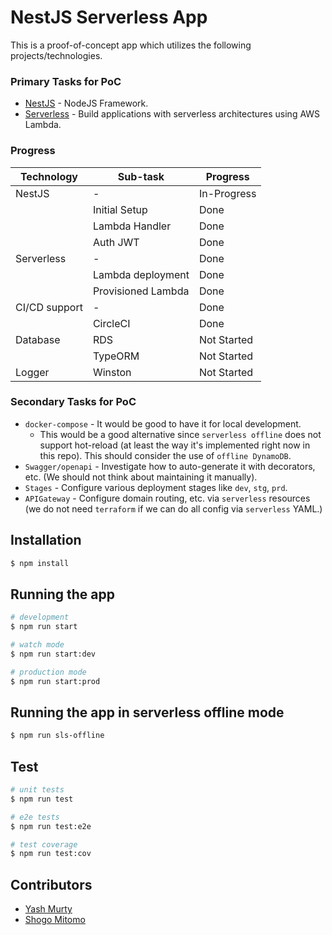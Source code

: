 # NestJS Serverless App

This is a proof-of-concept app which utilizes the following projects/technologies.

### Primary Tasks for PoC

- [NestJS](https://github.com/nestjs/nest) - NodeJS Framework.
- [Serverless](https://github.com/serverless/serverless) - Build applications with serverless architectures using AWS Lambda.

### Progress

| Technology    | Sub-task           | Progress    |
| ------------- | ------------------ | ----------- |
| NestJS        | -                  | In-Progress |
|               | Initial Setup      | Done        |
|               | Lambda Handler     | Done        |
|               | Auth JWT           | Done        |
| Serverless    | -                  | Done        |
|               | Lambda deployment  | Done        |
|               | Provisioned Lambda | Done        |
| CI/CD support | -                  | Done        |
|               | CircleCI           | Done        |
| Database      | RDS                | Not Started |
|               | TypeORM            | Not Started |
| Logger        | Winston            | Not Started |

### Secondary Tasks for PoC

- `docker-compose` - It would be good to have it for local development.
  - This would be a good alternative since `serverless offline` does not support hot-reload (at least the way it's implemented right now in this repo). This should consider the use of `offline DynamoDB`.
- `Swagger/openapi` - Investigate how to auto-generate it with decorators, etc. (We should not think about maintaining it manually).
- `Stages` - Configure various deployment stages like `dev`, `stg`, `prd`.
- `APIGateway` - Configure domain routing, etc. via `serverless` resources (we do not need `terraform` if we can do all config via `serverless` YAML.)

## Installation

```bash
$ npm install
```

## Running the app

```bash
# development
$ npm run start

# watch mode
$ npm run start:dev

# production mode
$ npm run start:prod
```

## Running the app in serverless offline mode

```bash
$ npm run sls-offline
```

## Test

```bash
# unit tests
$ npm run test

# e2e tests
$ npm run test:e2e

# test coverage
$ npm run test:cov
```

## Contributors

- [Yash Murty](https://github.com/yashmurty)
- [Shogo Mitomo](https://github.com/shogo-mitomo)
